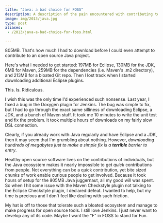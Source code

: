 ```yaml
---
title: "Java: a bad choice for FOSS"
description: A description of the pain encountered with contributing to Java FOSS
image: img/2013/java.jpg
type: post
aliases:
 - /2013/java-a-bad-choice-for-foss.html

---
```

805MB. That's how much I had to download before I could even attempt to
contribute to an open source Java project.

Here's what I needed to get started: 197MB for Eclipse, 130MB for the JDK, 6MB
for Maven, 259MB for the dependencies (i.e. Maven's .m2 directory), and 213MB
for a bloated Git repo. Then I lost track when I started downloading additional
Eclipse plugins.

This. Is. Ridiculous.

I wish this was the only time I'd experienced such nonsense. Last year, I
fixed a bug in the Doxygen plugin for Jenkins. The bug was simple to fix, but
I had to go through the exact same silliness of downloading Eclipse, a JDK,
and a bunch of Maven stuff. It took me 10 minutes to write the unit test and
fix the problem. It took multiple hours of downloads on my fairly slow DSL
connection.

Clearly, if you already work with Java regularly and have Eclipse and a JDK,
then it may seem that I'm grumbling about nothing. However, *downloading
hundreds of megabytes just to make a simple fix is a **terrible** barrier to
entry*.

Healthy open source software lives on the contributions of individuals, but
the Java ecosystem makes it nearly impossible to get *quick* contributions
from people. Not everything can be a quick contribution, yet bite sized chunks
of work enable curious people to get involved. Because it took hours of setup
for the 805MB Java juggernaut, all my good will was spent. So when I hit some
issue with the Maven Checkstyle plugin not talking to the Eclipse Checkstyle
plugin, I declared defeat. I wanted to help, but my time is precious and I
don't feel like dealing with such friction.

My hat is off to those that tolerate such a bloated ecosystem and manage to
make progress for open source tools. I still love Jenkins. I just never want
to develop any of its code. Maybe I want the "F" in FOSS to stand for Fun.
